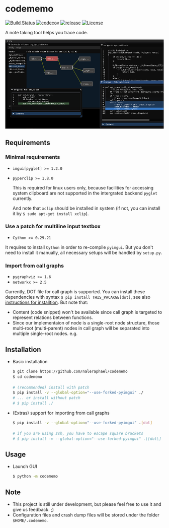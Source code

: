 # codememo
[![Build Status](https://travis-ci.com/NaleRaphael/codememo.svg?token=zhYrgBMjb73CEWtXQwny&branch=master)](https://travis-ci.com/NaleRaphael/codememo)
[![codecov](https://codecov.io/gh/NaleRaphael/codememo/branch/master/graph/badge.svg)](https://codecov.io/gh/NaleRaphael/codememo)
[![release](https://img.shields.io/github/release/naleraphael/codememo.svg?color=blue)](https://github.com/NaleRaphael/codememo/releases)
[![License](https://img.shields.io/badge/license-MIT-blue)](LICENSE)

A note taking tool helps you trace code.

![screenshot](images/codememo_screenshot_01.png)


## Requirements
### Minimal requirements
- `imgui[pyglet] >= 1.2.0`
- `pyperclip >= 1.8.0`

    This is required for linux users only, because facilities for accessing system clipboard are not supported in the intergrated backend `pyglet` currently.

    And note that `xclip` should be installed in system (if not, you can install it by `$ sudo apt-get install xclip`).

### Use a patch for multiline input textbox
- `Cython >= 0.29.21`

It requires to install `Cython` in order to re-compile `pyimgui`. But you don't need to install it manually, all necessary setups will be handled by `setup.py`. 

### Import from call graphs
- `pygraphviz >= 1.6`
- `networkx >= 2.5`

Currently, DOT file for call graph is supported. You can install these dependencies with syntax `$ pip install THIS_PACAKGE[dot]`, see also [instructions for installtion](#Installation). But note that:
- Content (code snippet) won't be available since call graph is
  targeted to represent relations between functions.
- Since our implementaion of node is a single-root node structure,
  those multi-root (multi-parent) nodes in call graph will be
  separated into multiple single-root nodes. e.g.


## Installation
- Basic installation
    ```bash
    $ git clone https://github.com/naleraphael/codememo
    $ cd codememo

    # (recommended) install with patch
    $ pip install -v --global-option="--use-forked-pyimgui" ./
    # ... or install without patch
    # $ pip install ./
    ```

- (Extras) support for importing from call graphs
    ```bash
    $ pip install -v --global-option="--use-forked-pyimgui" .[dot]

    # if you are using zsh, you have to escape square brackets
    # $ pip install -v --global-option="--use-forked-pyimgui" .\[dot\]
    ```


## Usage
- Launch GUI
    ```bash
    $ python -m codememo
    ```


## Note
- This project is still under development, but please feel free to use it and give us feedback. ;)
- Configuration files and crash dump files will be stored under the folder `$HOME/.codememo`.
